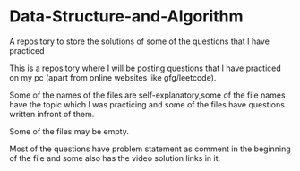 # Data-Structure-and-Algorithm
A repository to store the solutions of some of the questions that I have practiced 

This is a repository where I will be posting questions that I have practiced on my pc (apart from online websites like gfg/leetcode).

Some of the names of the files are self-explanatory,some of the file names have the topic which I was practicing and some of the files have
questions written infront of them.

Some of the files may be empty.

Most of the questions have problem statement as comment in the beginning of the file and some also has the video solution links in it.
